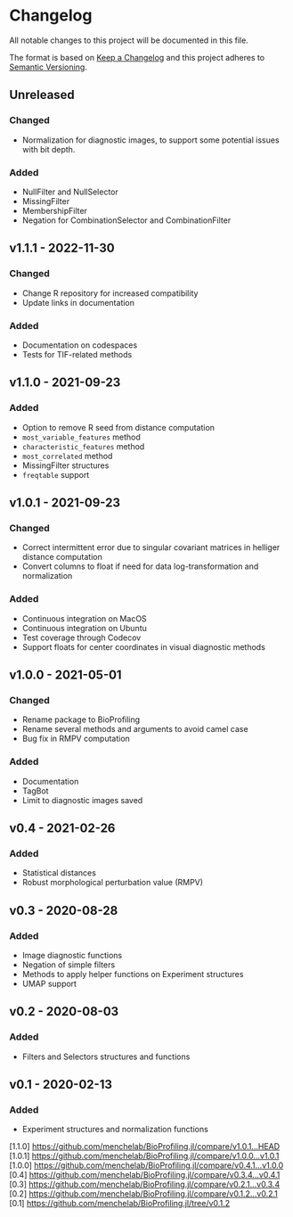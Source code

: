 # Changelog
All notable changes to this project will be documented in this file.

The format is based on [Keep a Changelog](http://keepachangelog.com/en/1.0.0/)
and this project adheres to [Semantic Versioning](http://semver.org/spec/v2.0.0.html).

## Unreleased
### Changed
- Normalization for diagnostic images, to support some potential issues with bit depth.

### Added
- NullFilter and NullSelector
- MissingFilter
- MembershipFilter
- Negation for CombinationSelector and CombinationFilter

## v1.1.1 - 2022-11-30
### Changed
- Change R repository for increased compatibility
- Update links in documentation

### Added
- Documentation on codespaces
- Tests for TIF-related methods

## v1.1.0 - 2021-09-23
### Added
- Option to remove R seed from distance computation
- `most_variable_features` method
- `characteristic_features` method
- `most_correlated` method
- MissingFilter structures 
- `freqtable` support

## v1.0.1 - 2021-09-23
### Changed
- Correct intermittent error due to singular covariant matrices in helliger distance computation
- Convert columns to float if need for data log-transformation and normalization

### Added
- Continuous integration on MacOS
- Continuous integration on Ubuntu
- Test coverage through Codecov
- Support floats for center coordinates in visual diagnostic methods

## v1.0.0 - 2021-05-01
### Changed
- Rename package to BioProfiling
- Rename several methods and arguments to avoid camel case
- Bug fix in RMPV computation

### Added
- Documentation
- TagBot
- Limit to diagnostic images saved

## v0.4 - 2021-02-26
### Added
- Statistical distances
- Robust morphological perturbation value (RMPV)

## v0.3 - 2020-08-28
### Added
- Image diagnostic functions
- Negation of simple filters
- Methods to apply helper functions on Experiment structures
- UMAP support

## v0.2 - 2020-08-03
### Added
- Filters and Selectors structures and functions

## v0.1 - 2020-02-13
### Added
- Experiment structures and normalization functions

[1.1.0] https://github.com/menchelab/BioProfiling.jl/compare/v1.0.1...HEAD
[1.0.1] https://github.com/menchelab/BioProfiling.jl/compare/v1.0.0...v1.0.1
[1.0.0] https://github.com/menchelab/BioProfiling.jl/compare/v0.4.1...v1.0.0
[0.4] https://github.com/menchelab/BioProfiling.jl/compare/v0.3.4...v0.4.1
[0.3] https://github.com/menchelab/BioProfiling.jl/compare/v0.2.1...v0.3.4
[0.2] https://github.com/menchelab/BioProfiling.jl/compare/v0.1.2...v0.2.1
[0.1] https://github.com/menchelab/BioProfiling.jl/tree/v0.1.2
